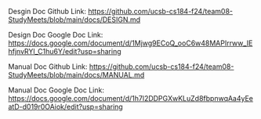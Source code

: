 Desgin Doc Github Link:
https://github.com/ucsb-cs184-f24/team08-StudyMeets/blob/main/docs/DESIGN.md


Design Doc Google Doc Link:
https://docs.google.com/document/d/1Mjwg9ECoQ_ooC6w48MAPIrrww_IEhfjnvRYl_C1hu6Y/edit?usp=sharing

Manual Doc Github Link:
https://github.com/ucsb-cs184-f24/team08-StudyMeets/blob/main/docs/MANUAL.md

Manual Doc Google Doc Link:
https://docs.google.com/document/d/1h7l2DDPGXwKLuZd8fbpnwqAa4yEeatD-d019r0OAiok/edit?usp=sharing
